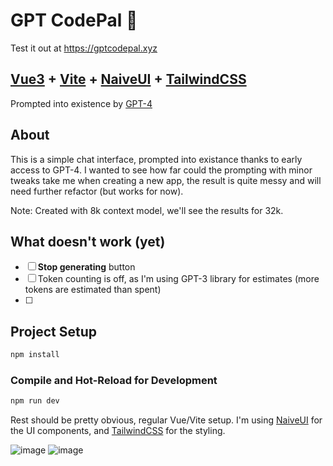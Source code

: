 # GPT CodePal 🤖

Test it out at https://gptcodepal.xyz

## [Vue3](https://v3.vuejs.org/) + [Vite](https://vitejs.dev/) + [NaiveUI](https://www.naiveui.com/en-US/os-theme/dark) + [TailwindCSS](https://tailwindcss.com/)

Prompted into existence by [GPT-4](https://openai.com/blog/gpt-4/)

## About

This is a simple chat interface, prompted into existance thanks to early access to GPT-4. I wanted to see how far could the prompting with minor tweaks take me when creating a new app, the result is quite messy and will need further refactor (but works for now).

Note: Created with 8k context model, we'll see the results for 32k.

## What doesn't work (yet)

- [ ] **Stop generating** button
- [ ] Token counting is off, as I'm using GPT-3 library for estimates (more tokens are estimated than spent) 
- [ ] 

## Project Setup

```sh
npm install
```

### Compile and Hot-Reload for Development

```sh
npm run dev
```

Rest should be pretty obvious, regular Vue/Vite setup. I'm using [NaiveUI](https://www.naiveui.com/en-US/os-theme/dark) for the UI components, and [TailwindCSS](https://tailwindcss.com/) for the styling.

![image](https://user-images.githubusercontent.com/73316633/230739644-9c26932b-1dd6-492a-b58d-d05f60baae60.png)
![image](https://user-images.githubusercontent.com/73316633/230739685-866ca8c0-ffa6-498f-8e59-03b1f7f6716d.png)
